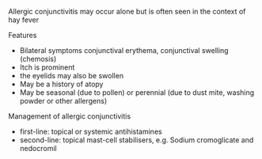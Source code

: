 Allergic conjunctivitis may occur alone but is often seen in the context of hay fever  
  
Features  
* Bilateral symptoms conjunctival erythema, conjunctival swelling (chemosis)
* Itch is prominent
* the eyelids may also be swollen
* May be a history of atopy
* May be seasonal (due to pollen) or perennial (due to dust mite, washing powder or other allergens)

  
Management of allergic conjunctivitis  
* first\-line: topical or systemic antihistamines
* second\-line: topical mast\-cell stabilisers, e.g. Sodium cromoglicate and nedocromil
